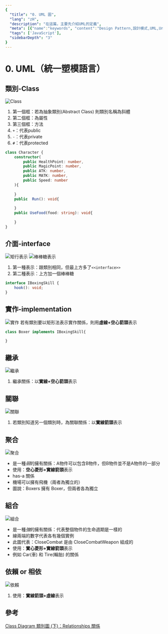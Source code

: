```yaml
---
{
  "title": "0. UML 圖",
  "lang": "zH",
  "description": "在這篇，主要先介紹UML的定義",
  "meta": [{"name":"keywords", "content":"Design Pattern,設計模式,UML,Unified Modeling Language "}],
  "tags": ['JavaScript'],
  "sidebarDepth": "3"
}
---
```

# 0. UML（統一塑模語言）
## 類別-Class
![Class](https://4.bp.blogspot.com/-9jjVhrK9GfE/WhqxSWHxpZI/AAAAAAAAArM/yvS4F3SM94Yy9B6sGttXMPGh_P0tQ6LsgCLcBGAs/s400/UML_Class_1.png) 
1. 第一個框：若為抽象類別(Abstract Class) 則類別名稱為斜體
2. 第二個框：為屬性
3. 第三個框：方法
4. `+`：代表public
5. `-`：代表private
6. `#`：代表protected
```typescript
class Character {
    constructor(
        public HealthPoint: number,
        public MagicPoint: number,
        public ATK: number,
        public MATK: number,
        public Speed: number
    ){
    
    }
    public  Run(): void{
    
    }
    public UseFood(food: string): void{
    
    }
}
```

## 介面-interface
![矩行表示](https://1.bp.blogspot.com/-DgsKBx281q0/Whq6FNzIe8I/AAAAAAAAAsM/yv-8XODYTcUjT941Bmjc-gwr0Mc20R-5QCLcBGAs/s400/interface1.png)
![棒棒糖表示](https://2.bp.blogspot.com/-6KQCp5AaLoE/Whq6FC2-uhI/AAAAAAAAAsI/1F3IBoKKuUgaQWoQ2lH7U-ZbvXqhLqNNgCEwYBhgL/s400/interface2.png)
1. 第一種表示：跟類別相同，但最上方多了`<<interface>>`
2. 第二種表示：上方加一個棒棒糖
```typescript
interface IBoxingSkill {
    hook(): void;
}
```

## 實作-implementation
![實作](https://1.bp.blogspot.com/--BI3jfjdUa4/Wn7ocTBMqDI/AAAAAAAAAtg/t54EeDowpTERgWF6Ly1AZi38YkluBgBpwCLcBGAs/s400/interface_implement.png)
若有類別要以矩形法表示實作關係，則用**虛線+空心箭頭**表示
```typescript
class Boxer implements IBoxingSkill{

}
```

## 繼承
![繼承](https://4.bp.blogspot.com/-ph8p1SaeaIc/Wn7ugD3JzSI/AAAAAAAAAuM/5A8UWO0hiy05yGIURj8keD7zkNU7ekiDACLcBGAs/s400/Inherit.png)
1. 繼承關係：以**實線+空心箭頭**表示

## 關聯
![關聯](https://2.bp.blogspot.com/-bZht1_WDi78/Wn-uqulmvKI/AAAAAAAAAuo/ToHPZ53ueW0kc7O32UvvFt_s0c7Lc30VQCLcBGAs/s400/association.png)
1. 若類別知道另一個類別時，為關聯關係：以**實線箭頭**表示


## 聚合
![聚合](https://3.bp.blogspot.com/-cj_5kxf_VIk/Wn-wY4I1pgI/AAAAAAAAAu0/g-0oIOiYbLwWyPDPvkAOlN2Vg9FNrCSNgCLcBGAs/s400/aggression.png)
* 是一種*弱*的擁有關係：A物件可以包含B物件，但B物件並不是A物件的一部分
* 使用：**空心菱形+實線箭頭**表示
* has-a 關係
* 機場可以擁有飛機（兩者為獨立的）
* 圖說：Boxers 擁有 Boxer，但兩者各為獨立

## 組合
![組合](https://4.bp.blogspot.com/-QzSXUccVBAM/Wn--2AlL-YI/AAAAAAAAAvc/fFy_Zsdd2eItcj2vCRK07g_S-YtteQzswCLcBGAs/s320/Composition.png)
* 是一種*強*的擁有關係：代表整個物件的生命週期是一樣的
* 線兩端的數字代表各有幾個實例
* 此圖代表：CloseCombat 是由 CloseCombatWeapon 組成的
* 使用：**實心菱形+實線箭頭**表示
* 例如 Car(車) 和 Tire(輪胎) 的關係

## 依賴 or 相依
![依賴](https://3.bp.blogspot.com/-P7KGQoSRiVk/WoAC-mD61WI/AAAAAAAAAwE/eIVhsgiQ-R0sXcVsxYMZ68PZBuZ2lN6XgCLcBGAs/s320/dependency.png)
1. 使用：**實線箭頭+虛線**表示

## 參考 
[Class Diagram 類別圖 (下)：Relationships 關係](https://spicyboyd.blogspot.com/2018/07/umlclass-diagram-relationships.html)

